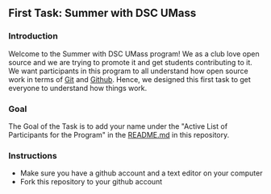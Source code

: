 ## First Task: Summer with DSC UMass

### Introduction 

Welcome to the Summer with DSC UMass program! We as a club love open source and we are trying to promote it and get students contributing to it. We want participants in this program to all understand how open source work in terms of [Git](https://git-scm.com/) and [Github](https://github.com/). Hence, we designed this first task to get everyone to understand how things work. 

### Goal

The Goal of the Task is to add your name under the "Active List of Participants for the Program" in the [README.md](https://github.com/dsc-umass/summer-with-dsc) in this repository. 

### Instructions 

- Make sure you have a github account and a text editor on your computer
- Fork this repository to your github account

